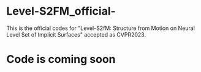 # Level-S2FM_official-
This is the official codes for "Level-S2fM: Structure from Motion on Neural Level Set of Implicit Surfaces" accepted as CVPR2023. 

# Code is coming soon
